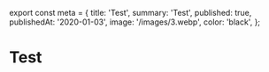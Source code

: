 export const meta = {
  title: 'Test',
  summary: 'Test',
  published: true,
  publishedAt: '2020-01-03',
  image: '/images/3.webp',
  color: 'black',
};

# Test
